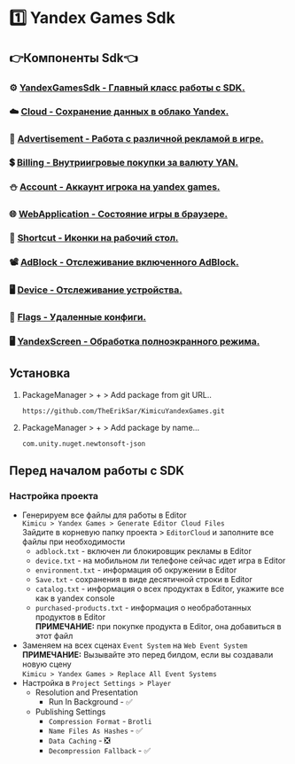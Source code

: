 ﻿# 1️⃣ Yandex Games Sdk
## 👉Компоненты Sdk👈
### ⚙️ [YandexGamesSdk - Главный класс работы с SDK.](YandexGamesSdk.md)
### ☁️ [Cloud - Сохранение данных в облако Yandex.](Cloud.md)
### 📢 [Advertisement - Работа с различной рекламой в игре.](Advertisement.md)
### 💲 [Billing - Внутриигровые покупки за валюту YAN.](Billing.md)
### ⛄ [Account - Аккаунт игрока на yandex games.](Account.md)
### 🌐 [WebApplication - Состояние игры в браузере.](WebApplication.md)
### 🫧 [Shortcut - Иконки на рабочий стол.](Shortcut.md)
### 📽️ [AdBlock - Отслеживание включенного AdBlock.](Shortcut.md)
### 🖥️ [Device - Отслеживание устройства.](Device.md)
### 🚩 [Flags - Удаленные конфиги.](Flags.md)
### 🖥️ [YandexScreen - Обработка полноэкранного режима.](YandexScreen.md)

## Установка
1) PackageManager > + > Add package from git URL.. <br>
   ```http request
   https://github.com/TheErikSar/KimicuYandexGames.git
   ```
2) PackageManager > + > Add package by name... <br>
   ```http request
   com.unity.nuget.newtonsoft-json
   ```

## Перед началом работы с SDK
### Настройка проекта
* Генерируем все файлы для работы в Editor <br>
  `Kimicu > Yandex Games > Generate Editor Cloud Files` <br>
  Зайдите в корневую папку проекта > `EditorCloud` и заполните все файлы при необходимости
  * `adblock.txt` - включен ли блокировщик рекламы в Editor
  * `device.txt` - на мобильном ли телефоне сейчас идет игра в Editor
  * `environment.txt` - информация об окружении в Editor
  * `Save.txt` - сохранения в виде десятичной строки в Editor
  * `catalog.txt` - информация о всех продуктах в Editor, укажите все как в yandex console
  * `purchased-products.txt` - информация о необработанных продуктов в Editor <br>
    **ПРИМЕЧАНИЕ:** при покупке продукта в Editor, она добавиться в этот файл
* Заменяем на всех сценах `Event System` на `Web Event System` <br>
  **ПРИМЕЧАНИЕ:** Вызывайте это перед билдом, если вы создавали новую сцену <br>
  `Kimicu > Yandex Games > Replace All Event Systems`
* Настройка в `Project Settings > Player`
  * Resolution and Presentation
    * Run In Background - ✅
  * Publishing Settings
    * `Compression Format` - `Brotli`
    * `Name Files As Hashes` - ✅
    * `Data Caching` - ❎
    * `Decompression Fallback` - ✅
